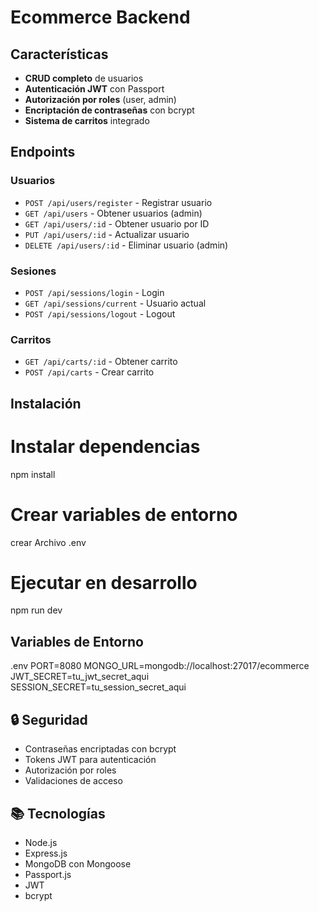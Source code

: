 # Ecommerce Backend

## Características

- **CRUD completo** de usuarios
- **Autenticación JWT** con Passport
- **Autorización por roles** (user, admin)
- **Encriptación de contraseñas** con bcrypt
- **Sistema de carritos** integrado

## Endpoints

### Usuarios
- `POST /api/users/register` - Registrar usuario
- `GET /api/users` - Obtener usuarios (admin)
- `GET /api/users/:id` - Obtener usuario por ID
- `PUT /api/users/:id` - Actualizar usuario
- `DELETE /api/users/:id` - Eliminar usuario (admin)

### Sesiones
- `POST /api/sessions/login` - Login
- `GET /api/sessions/current` - Usuario actual
- `POST /api/sessions/logout` - Logout

### Carritos
- `GET /api/carts/:id` - Obtener carrito
- `POST /api/carts` - Crear carrito

## Instalación

# Instalar dependencias
npm install

# Crear variables de entorno
crear Archivo .env

# Ejecutar en desarrollo
npm run dev

## Variables de Entorno

.env
PORT=8080
MONGO_URL=mongodb://localhost:27017/ecommerce
JWT_SECRET=tu_jwt_secret_aqui
SESSION_SECRET=tu_session_secret_aqui

## 🔒 Seguridad

- Contraseñas encriptadas con bcrypt
- Tokens JWT para autenticación
- Autorización por roles
- Validaciones de acceso

## 📚 Tecnologías

- Node.js
- Express.js
- MongoDB con Mongoose
- Passport.js
- JWT
- bcrypt
